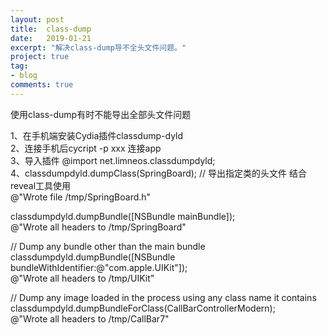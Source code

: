 ```yaml
---
layout: post
title:  class-dump
date:   2019-01-21
excerpt: "解决class-dump导不全头文件问题。"
project: true
tag:
- blog
comments: true
---
```


使用class-dump有时不能导出全部头文件问题<br>  

1、在手机端安装Cydia插件classdump-dyld<br>
2、连接手机后cycript -p xxx 连接app<br>
3、导入插件 @import net.limneos.classdumpdyld;<br>
4、classdumpdyld.dumpClass(SpringBoard);    // 导出指定类的头文件 结合reveal工具使用<br>
@"Wrote file /tmp/SpringBoard.h"<br>

classdumpdyld.dumpBundle([NSBundle mainBundle]);<br>
@"Wrote all headers to /tmp/SpringBoard"<br>

// Dump any bundle other than the main bundle <br>
classdumpdyld.dumpBundle([NSBundle bundleWithIdentifier:@"com.apple.UIKit"]);<br>
@"Wrote all headers to /tmp/UIKit"<br>

// Dump any image loaded in the process using any class name it contains<br>
classdumpdyld.dumpBundleForClass(CallBarControllerModern);<br>
@"Wrote all headers to /tmp/CallBar7"<br>
